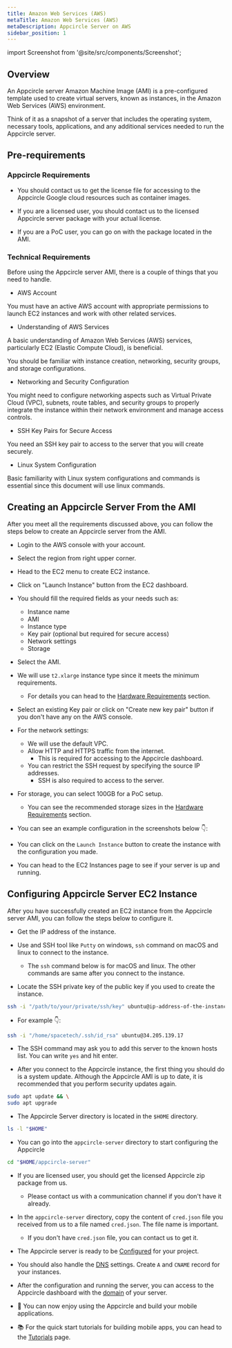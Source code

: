 ```yaml
---
title: Amazon Web Services (AWS)
metaTitle: Amazon Web Services (AWS)
metaDescription: Appcircle Server on AWS
sidebar_position: 1
---
```


import Screenshot from '@site/src/components/Screenshot';

## Overview

An Appcircle server Amazon Machine Image (AMI) is a pre-configured template used to create virtual servers, known as instances, in the Amazon Web Services (AWS) environment.

Think of it as a snapshot of a server that includes the operating system, necessary tools, applications, and any additional services needed to run the Appcircle server.

## Pre-requirements

### Appcircle Requirements

- You should contact us to get the license file for accessing to the Appcircle Google cloud resources such as container images.

- If you are a licensed user, you should contact us to the licensed Appcircle server package with your actual license.

- If you are a PoC user, you can go on with the package located in the AMI.

### Technical Requirements

Before using the Appcircle server AMI, there is a couple of things that you need to handle.

- AWS Account

You must have an active AWS account with appropriate permissions to launch EC2 instances and work with other related services.

- Understanding of AWS Services

A basic understanding of Amazon Web Services (AWS) services, particularly EC2 (Elastic Compute Cloud), is beneficial.

You should be familiar with instance creation, networking, security groups, and storage configurations.

- Networking and Security Configuration

You might need to configure networking aspects such as Virtual Private Cloud (VPC), subnets, route tables, and security groups to properly integrate the instance within their network environment and manage access controls.

- SSH Key Pairs for Secure Access

You need an SSH key pair to access to the server that you will create securely.

- Linux System Configuration

Basic familiarity with Linux system configurations and commands is essential since this document will use linux commands.

## Creating an Appcircle Server From the AMI

After you meet all the requirements discussed above, you can follow the steps below to create an Appcircle server from the AMI.

- Login to the AWS console with your account.

- Select the region from right upper corner.

- Head to the EC2 menu to create EC2 instance.

- Click on "Launch Instance" button from the EC2 dashboard.

- You should fill the required fields as your needs such as:

  - Instance name
  - AMI
  - Instance type
  - Key pair (optional but required for secure access)
  - Network settings
  - Storage

- Select the AMI.

- We will use `t2.xlarge` instance type since it meets the minimum requirements.

  - For details you can head to the [Hardware Requirements](../docker.md#hardware-requirements) section.

- Select an existing Key pair or click on "Create new key pair" button if you don't have any on the AWS console.

- For the network settings:

  - We will use the default VPC.
  - Allow HTTP and HTTPS traffic from the internet.
    - This is required for accessing to the Appcircle dashboard.
  - You can restrict the SSH request by specifying the source IP addresses.
    - SSH is also required to access to the server.

- For storage, you can select 100GB for a PoC setup.

  - You can see the recommended storage sizes in the [Hardware Requirements](../docker.md#hardware-requirements) section.

- You can see an example configuration in the screenshots below 👇:

<Screenshot url='https://cdn.appcircle.io/docs/assets/be-2503-aws1-name-ami.png' />

<Screenshot url='https://cdn.appcircle.io/docs/assets/be-2503-aws2-type-sshkey.png' />

<Screenshot url='https://cdn.appcircle.io/docs/assets/be-2503-aws3-network.png' />

<Screenshot url='https://cdn.appcircle.io/docs/assets/be-2503-aws4-storage.png' />

- You can click on the `Launch Instance` button to create the instance with the configuration you made.

- You can head to the EC2 Instances page to see if your server is up and running.

<Screenshot url='https://cdn.appcircle.io/docs/assets/be-2503-aws5-instance-running.png' />

## Configuring Appcircle Server EC2 Instance

After you have successfully created an EC2 instance from the Appcircle server AMI, you can follow the steps below to configure it.

- Get the IP address of the instance.

- Use and SSH tool like `Putty` on windows, `ssh` command on macOS and linux to connect to the instance.

  - The `ssh` command below is for macOS and linux. The other commands are same after you connect to the instance.

- Locate the SSH private key of the public key if you used to create the instance.

```bash
ssh -i "/path/to/your/private/ssh/key" ubuntu@ip-address-of-the-instance
```

- For example 👇:

```bash
ssh -i "/home/spacetech/.ssh/id_rsa" ubuntu@34.205.139.17
```

- The SSH command may ask you to add this server to the known hosts list. You can write `yes` and hit enter.

<Screenshot url='https://cdn.appcircle.io/docs/assets/be-2503-aws6-ssh.png' />

- After you connect to the Appcircle instance, the first thing you should do is a system update. Although the Appcircle AMI is up to date, it is recommended that you perform security updates again.

```bash
sudo apt update && \
sudo apt upgrade
```

- The Appcircle Server directory is located in the `$HOME` directory.

```bash
ls -l "$HOME"
```

- You can go into the `appcircle-server` directory to start configuring the Appcircle

```bash
cd "$HOME/appcircle-server"
```

- If you are licensed user, you should get the licensed Appcircle zip package from us.

  - Please contact us with a communication channel if you don't have it already.

- In the `appcircle-server` directory, copy the content of `cred.json` file you received from us to a file named `cred.json`. The file name is important.

  - If you don't have `cred.json` file, you can contact us to get it.

- The Appcircle server is ready to be [Configured](../docker.md#3-configure) for your project.

- You should also handle the [DNS](../docker.md#4-dns-settings) settings. Create `A` and `CNAME` record for your instances.

- After the configuration and running the server, you can access to the Appcircle dashboard with the [domain](../docker.md#4-dns-settings) of your server.

<Screenshot url='https://cdn.appcircle.io/docs/assets/be-2503-aws8-dashboard.png' />

- 🎉 You can now enjoy using the Appcircle and build your mobile applications.

- 📚 For the quick start tutorials for building mobile apps, you can head to the [Tutorials](../../../tutorials) page.
